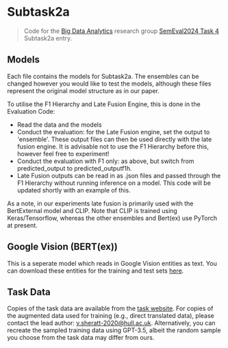 # Subtask2a
> Code for the [Big Data Analytics](https://bda-hull.github.io/) research group [SemEval2024 Task 4](https://propaganda.math.unipd.it/semeval2024task4/index.html) Subtask2a entry.


## Models
Each file contains the models for Subtask2a. The ensembles can be changed however you would like to test the models, although these files represent the original model structure as in our paper.

To utilise the F1 Hierarchy and Late Fusion Engine, this is done in the Evaluation Code:
- Read the data and the models
- Conduct the evaluation: for the Late Fusion engine, set the output to 'ensemble'. These output files can then be used directly with the late fusion engine. It is advisable not to use the F1 Hierarchy before this, however feel free to experiment!
- Conduct the evaluation with F1 only: as above, but switch from predicted_output to predicted_outputf1h.
- Late Fusion outputs can be read in as .json files and passed through the F1 Hierarchy without running inference on a model. This code will be updated shortly with an example of this.

As a note, in our experiments late fusion is primarily used with the BertExternal model and CLIP. Note that CLIP is trained using Keras/Tensorflow, whereas the other ensembles and Bert(ex) use PyTorch at present.

## Google Vision (BERT(ex))
This is a seperate model which reads in Google Vision entities as text. You can download these entities for the training and test sets [here](https://drive.google.com/drive/folders/14PhBsqzrEa4UjjTITCF8pLPWTa8SW6ek).

## Task Data
Copies of the task data are available from the [task website](https://propaganda.math.unipd.it/semeval2024task4). For copies of the augmented data used for training (e.g., direct translated data), please contact the lead author: v.sheratt-2020@hull.ac.uk. Alternatively, you can recreate the sampled training data using GPT-3.5, albeit the random sample you choose from the task data may differ from ours.

